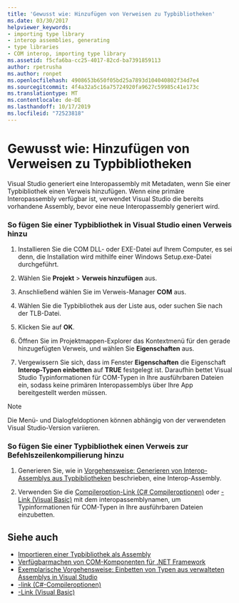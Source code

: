 ```yaml
---
title: 'Gewusst wie: Hinzufügen von Verweisen zu Typbibliotheken'
ms.date: 03/30/2017
helpviewer_keywords:
- importing type library
- interop assemblies, generating
- type libraries
- COM interop, importing type library
ms.assetid: f5cfa6ba-cc25-4017-82cd-ba7391859113
author: rpetrusha
ms.author: ronpet
ms.openlocfilehash: 4908653b650f05bd25a7893d104040802f34d7e4
ms.sourcegitcommit: 4f4a32a5c16a75724920fa9627c59985c41e173c
ms.translationtype: MT
ms.contentlocale: de-DE
ms.lasthandoff: 10/17/2019
ms.locfileid: "72523818"
---
```

# <a name="how-to-add-references-to-type-libraries"></a>Gewusst wie: Hinzufügen von Verweisen zu Typbibliotheken
Visual Studio generiert eine Interopassembly mit Metadaten, wenn Sie einer Typbibliothek einen Verweis hinzufügen. Wenn eine primäre Interopassembly verfügbar ist, verwendet Visual Studio die bereits vorhandene Assembly, bevor eine neue Interopassembly generiert wird.  
  
### <a name="to-add-a-reference-to-a-type-library-in-visual-studio"></a>So fügen Sie einer Typbibliothek in Visual Studio einen Verweis hinzu  
  
1. Installieren Sie die COM DLL- oder EXE-Datei auf Ihrem Computer, es sei denn, die Installation wird mithilfe einer Windows Setup.exe-Datei durchgeführt.  
  
2. Wählen Sie **Projekt** > **Verweis hinzufügen** aus.  
  
3. Anschließend wählen Sie im Verweis-Manager **COM** aus.  
  
4. Wählen Sie die Typbibliothek aus der Liste aus, oder suchen Sie nach der TLB-Datei.  
  
5. Klicken Sie auf **OK**.  
  
6. Öffnen Sie im Projektmappen-Explorer das Kontextmenü für den gerade hinzugefügten Verweis, und wählen Sie **Eigenschaften** aus.  
  
7. Vergewissern Sie sich, dass im Fenster **Eigenschaften** die Eigenschaft **Interop-Typen einbetten** auf **TRUE** festgelegt ist. Daraufhin bettet Visual Studio Typinformationen für COM-Typen in Ihre ausführbaren Dateien ein, sodass keine primären Interopassemblys über Ihre App bereitgestellt werden müssen.  
  
> [!NOTE]
> Die Menü- und Dialogfeldoptionen können abhängig von der verwendeten Visual Studio-Version variieren.  
  
### <a name="to-add-a-reference-to-a-type-library-for-command-line-compilation"></a>So fügen Sie einer Typbibliothek einen Verweis zur Befehlszeilenkompilierung hinzu  
  
1. Generieren Sie, wie in [Vorgehensweise: Generieren von Interop-Assemblys aus Typbibliotheken](how-to-generate-interop-assemblies-from-type-libraries.md) beschrieben, eine Interop-Assembly.  
  
2. Verwenden Sie die [Compileroption-Link (C# Compileroptionen)](../../csharp/language-reference/compiler-options/link-compiler-option.md) oder [-Link (Visual Basic)](../../visual-basic/reference/command-line-compiler/link.md) mit dem interopassemblynamen, um Typinformationen für COM-Typen in Ihre ausführbaren Dateien einzubetten.  
  
## <a name="see-also"></a>Siehe auch

- [Importieren einer Typbibliothek als Assembly](importing-a-type-library-as-an-assembly.md)
- [Verfügbarmachen von COM-Komponenten für .NET Framework](exposing-com-components.md)
- [Exemplarische Vorgehensweise: Einbetten von Typen aus verwalteten Assemblys in Visual Studio](../../standard/assembly/embed-types-visual-studio.md) 
- [-link (C#-Compileroptionen)](../../csharp/language-reference/compiler-options/link-compiler-option.md)
- [-Link (Visual Basic)](../../visual-basic/reference/command-line-compiler/link.md)
